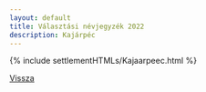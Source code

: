 ```yaml
---
layout: default
title: Választási névjegyzék 2022
description: Kajárpéc
---
```


{% include settlementHTMLs/Kajaarpeec.html %}

[Vissza](./)